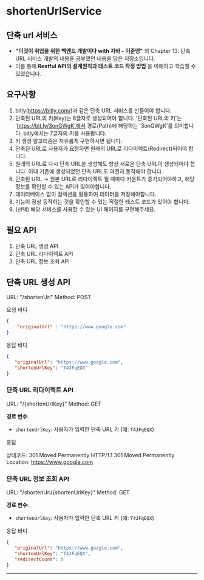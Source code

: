 # shortenUrlService

## 단축 url 서비스
- **"이것이 취업을 위한 백엔드 개발이다 with 자바 - 이준영"** 의 Chapter 13. 단축 URL 서비스 개발의 내용을 공부했던 내용을 담은 저장소입니다.
- 이를 통해 **Restful API의 설계원칙과 테스트 코드 작정 방법** 을 이해하고 학습할 수 있었습니다.

## 요구사항
1. bitly(https://bitly.com/)과 같은 단축 URL 서비스를 만들어야 합니다.
2. 단축된 URL의 키(Key)는 8글자로 생성되어야 합니다. '단축된 URL의 키'는 'https://bit.ly/3onGWgK'에서 경로(Path)에 해당하는 '3onGWgK'를 의미합니다. bitly에서는 7글자의 키를 사용합니다.
3. 키 생성 알고리즘은 자유롭게 구현하시면 됩니다.
4. 단축된 URL로 사용자가 요청하면 원래의 URL로 리다이렉트(Redirect)되어야 합니다.
5. 원래의 URL로 다시 단축 URL을 생성해도 항상 새로운 단축 URL이 생성되어야 합니다. 이때 기존에 생성되었던 단축 URL도 여전히 동작해야 합니다.
6. 단축된 URL -> 원본 URL로 리다이렉트 될 때마다 카운트가 증가되어야하고, 해당 정보를 확인할 수 있는 API가 있어야합니다.
7. 데이터베이스 없이 컬렉션을 활용하여 데이터를 저장해야합니다.
8. 기능이 정상 동작하는 것을 확인할 수 있는 적절한 테스트 코드가 있어야 합니다.
9. (선택) 해당 서비스를 사용할 수 있는 UI 페이지를 구현해주세요.

## 필요 API
1. 단축 URL 생성 API
2. 단축 URL 리다이렉트 API
3. 단축 URL 정보 조회 API

## 단축 URL 생성 API

URL: "/shortenUrl"
Method: POST

요청 바디 

```json
{
    "originalUrl" : "https://www.google.com"
}
```

 응답 바디
 ```json
{
    "originalUrl": "https://www.google.com",
    "shortenUrlKey": "T4JFqEQX"
}
```

### 단축 URL 리다이렉트 API

URL: "/{shortenUrlKey}"
Method: GET

**경로 변수**:
- `shortenUrlKey`: 사용자가 입력한 단축 URL 키 (예: `T4JFqEQX`)

응답 

상태코드: 301 Moved Permanently
HTTP/1.1 301 Moved Permanently
Location: https://www.google.com

### 단축 URL 정보 조회 API

URL: "/shortenUrl/{shortenUrlKey}"
Method: GET

**경로 변수**:
- `shortenUrlKey`: 사용자가 입력한 단축 URL 키 (예: `T4JFqEQX`)

응답 바디

 ```json
{
    "originalUrl": "https://www.google.com",
    "shortenUrlKey": "T4JFqEQX",
    "redirectCount": 0
}
```
---
